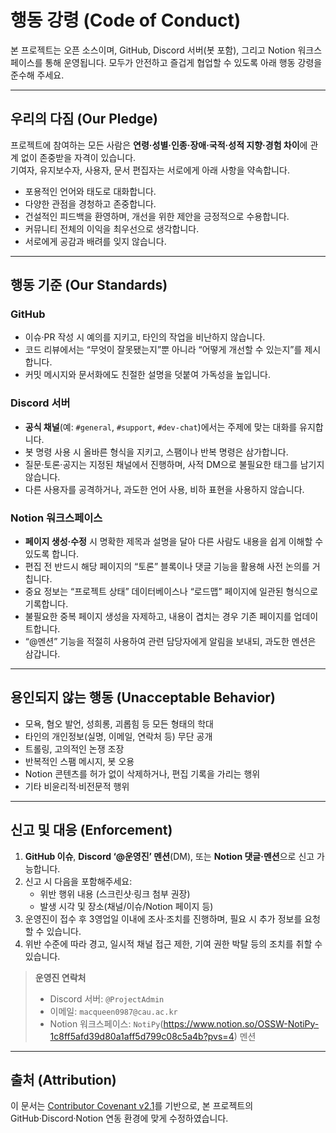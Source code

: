 # 행동 강령 (Code of Conduct)

본 프로젝트는 오픈 소스이며, GitHub, Discord 서버(봇 포함), 그리고 Notion 워크스페이스를 통해 운영됩니다. 모두가 안전하고 즐겁게 협업할 수 있도록 아래 행동 강령을 준수해 주세요.

---

## 우리의 다짐 (Our Pledge)
프로젝트에 참여하는 모든 사람은 **연령·성별·인종·장애·국적·성적 지향·경험 차이**에 관계 없이 존중받을 자격이 있습니다.  
기여자, 유지보수자, 사용자, 문서 편집자는 서로에게 아래 사항을 약속합니다.

- 포용적인 언어와 태도로 대화합니다.  
- 다양한 관점을 경청하고 존중합니다.  
- 건설적인 피드백을 환영하며, 개선을 위한 제안을 긍정적으로 수용합니다.  
- 커뮤니티 전체의 이익을 최우선으로 생각합니다.  
- 서로에게 공감과 배려를 잊지 않습니다.

---

## 행동 기준 (Our Standards)

### GitHub
- 이슈·PR 작성 시 예의를 지키고, 타인의 작업을 비난하지 않습니다.  
- 코드 리뷰에서는 “무엇이 잘못됐는지”뿐 아니라 “어떻게 개선할 수 있는지”를 제시합니다.  
- 커밋 메시지와 문서화에도 친절한 설명을 덧붙여 가독성을 높입니다.

### Discord 서버
- **공식 채널**(예: `#general`, `#support`, `#dev-chat`)에서는 주제에 맞는 대화를 유지합니다.  
- 봇 명령 사용 시 올바른 형식을 지키고, 스팸이나 반복 명령은 삼가합니다.  
- 질문·토론·공지는 지정된 채널에서 진행하며, 사적 DM으로 불필요한 태그를 남기지 않습니다.  
- 다른 사용자를 공격하거나, 과도한 언어 사용, 비하 표현을 사용하지 않습니다.

### Notion 워크스페이스
- **페이지 생성·수정** 시 명확한 제목과 설명을 달아 다른 사람도 내용을 쉽게 이해할 수 있도록 합니다.  
- 편집 전 반드시 해당 페이지의 “토론” 블록이나 댓글 기능을 활용해 사전 논의를 거칩니다.  
- 중요 정보는 “프로젝트 상태” 데이터베이스나 “로드맵” 페이지에 일관된 형식으로 기록합니다.  
- 불필요한 중복 페이지 생성을 자제하고, 내용이 겹치는 경우 기존 페이지를 업데이트합니다.  
- “@멘션” 기능을 적절히 사용하여 관련 담당자에게 알림을 보내되, 과도한 멘션은 삼갑니다.

---

## 용인되지 않는 행동 (Unacceptable Behavior)
- 모욕, 혐오 발언, 성희롱, 괴롭힘 등 모든 형태의 학대  
- 타인의 개인정보(실명, 이메일, 연락처 등) 무단 공개  
- 트롤링, 고의적인 논쟁 조장  
- 반복적인 스팸 메시지, 봇 오용  
- Notion 콘텐츠를 허가 없이 삭제하거나, 편집 기록을 가리는 행위  
- 기타 비윤리적·비전문적 행위

---

## 신고 및 대응 (Enforcement)
1. **GitHub 이슈**, **Discord ‘@운영진’ 멘션**(DM), 또는 **Notion 댓글·멘션**으로 신고 가능합니다.  
2. 신고 시 다음을 포함해주세요:  
   - 위반 행위 내용 (스크린샷·링크 첨부 권장)  
   - 발생 시각 및 장소(채널/이슈/Notion 페이지 등)  
3. 운영진이 접수 후 3영업일 이내에 조사·조치를 진행하며, 필요 시 추가 정보를 요청할 수 있습니다.  
4. 위반 수준에 따라 경고, 일시적 채널 접근 제한, 기여 권한 박탈 등의 조치를 취할 수 있습니다.

> **운영진 연락처**  
> - Discord 서버: `@ProjectAdmin`  
> - 이메일: `macqueen0987@cau.ac.kr`  
> - Notion 워크스페이스: `NotiPy`(https://www.notion.so/OSSW-NotiPy-1c8ff5afd39d80a1aff5d799c08c5a4b?pvs=4) 멘션

---

## 출처 (Attribution)
이 문서는 [Contributor Covenant v2.1](https://www.contributor-covenant.org/version/2/1/code_of_conduct.html)를 기반으로, 본 프로젝트의 GitHub·Discord·Notion 연동 환경에 맞게 수정하였습니다.  
